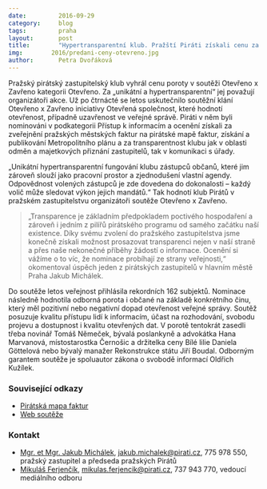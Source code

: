 ```yaml
---
date:         2016-09-29
category:     blog
tags:         praha
layout:       post
title:        "Hypertransparentní klub. Pražští Piráti získali cenu za otevřenost." 
img:        2016/predani-ceny-otevreno.jpg
author:       Petra Dvořáková
---
```


Pražský pirátský zastupitelský klub vyhrál cenu poroty v soutěži Otevřeno x Zavřeno kategorii Otevřeno. Za „unikátní a hypertransparentní“ jej považují organizátoři akce. Už po čtrnácté se letos uskutečnilo soutěžní klání Otevřeno x Zavřeno iniciativy Otevřená společnost, které hodnotí otevřenost, případně uzavřenost ve veřejné správě. Piráti v něm byli nominováni v podkategorii Přístup k informacím a ocenění získali za zveřejnění pražských městských faktur na pirátské mapě faktur, získání a publikování Metropolitního plánu a za transparentnost klubu jak v oblasti odměn a majetkových přiznání zastupitelů, tak v komunikaci s úřady.

„Unikátní hypertransparentní fungování klubu zástupců občanů, které jim zároveň slouží jako pracovní prostor a zjednodušení vlastní agendy. Odpovědnost volených zástupců je zde dovedena do dokonalosti – každý volič může sledovat výkon jejich mandátů.“ Tak hodnotí klub Pirátů v pražském zastupitelstvu organizátoři soutěže Otevřeno x Zavřeno.

> „Transparence je základním předpokladem poctivého hospodaření a zároveň i jedním z pilířů pirátského programu od samého začátku naší existence. Díky svému zvolení do pražského zastupitelstva jsme konečně získali možnost prosazovat transparenci nejen v naší straně a přes naše nekonečné příběhy žádostí o informace. Ocenění si vážíme o to víc, že nominace probíhají ze strany veřejnosti,“ okomentoval úspěch jeden z pirátských zastupitelů v hlavním městě Praha Jakub Michálek.

Do soutěže letos veřejnost přihlásila rekordních 162 subjektů. Nominace následně hodnotila odborná porota i občané na základě konkrétního činu, který měl pozitivní nebo negativní dopad otevřenost veřejné správy. Soutěž posuzuje kvalitu přístupu lidí k informacím, účast na rozhodování, svobodu projevu a dostupnost i kvalitu otevřených dat. V porotě tentokrát zasedli třeba novinář Tomáš Němeček, bývalá poslankyně a advokátka Hana Marvanová, místostarostka Černošic a držitelka ceny Bílé lilie Daniela Göttelová nebo bývalý manažer Rekonstrukce státu Jiří Boudal. Odborným garantem soutěže je spoluautor zákona o svobodě informací Oldřich Kužílek.

### Související odkazy

* [Pirátská mapa faktur](http://www.pirati10.cz/mapa-faktur/)
* [Web soutěže](http://oz.otevrenaspolecnost.cz/)

### Kontakt

* [Mgr. et Mgr. Jakub Michálek](https://www.pirati.cz/lide/jakub_michalek), [jakub.michalek@pirati.cz](jakub.michalek@pirati.cz), 775 978 550, pražský zastupitel a předseda pražských Pirátů
* [Mikuláš Ferjenčík](https://www.pirati.cz/lide/mikulas_ferjencik), [mikulas.ferjencik@pirati.cz](mikulas.ferjencik@pirati.cz), 737 943 770, vedoucí mediálního odboru
